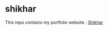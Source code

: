 # shikhar
This repo contains my portfolio website : <a href="https://shikhar-bajpai.github.io/shikhar/">Shikhar</a>

